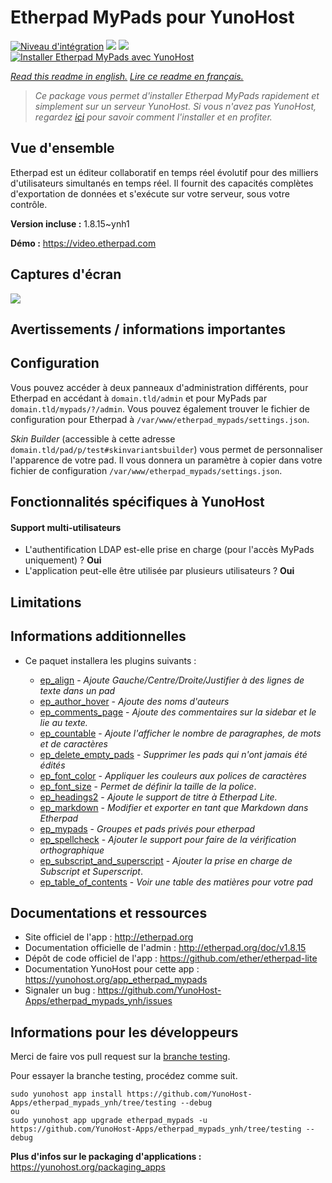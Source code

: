 # Etherpad MyPads pour YunoHost

[![Niveau d'intégration](https://dash.yunohost.org/integration/etherpad_mypads.svg)](https://dash.yunohost.org/appci/app/etherpad_mypads) ![](https://ci-apps.yunohost.org/ci/badges/etherpad_mypads.status.svg) ![](https://ci-apps.yunohost.org/ci/badges/etherpad_mypads.maintain.svg)  
[![Installer Etherpad MyPads avec YunoHost](https://install-app.yunohost.org/install-with-yunohost.svg)](https://install-app.yunohost.org/?app=etherpad_mypads)

*[Read this readme in english.](./README.md)*
*[Lire ce readme en français.](./README_fr.md)*

> *Ce package vous permet d'installer Etherpad MyPads rapidement et simplement sur un serveur YunoHost.
Si vous n'avez pas YunoHost, regardez [ici](https://yunohost.org/#/install) pour savoir comment l'installer et en profiter.*

## Vue d'ensemble

Etherpad est un éditeur collaboratif en temps réel évolutif pour des milliers d'utilisateurs simultanés en temps réel. Il fournit des capacités complètes d'exportation de données et s'exécute sur votre serveur, sous votre contrôle.


**Version incluse :** 1.8.15~ynh1

**Démo :** https://video.etherpad.com

## Captures d'écran

![](./doc/screenshots/etherpad_demo.gif)

## Avertissements / informations importantes

## Configuration

Vous pouvez accéder à deux panneaux d'administration différents, pour Etherpad en accédant à `domain.tld/admin` et pour MyPads par `domain.tld/mypads/?/admin`. Vous pouvez également trouver le fichier de configuration pour Etherpad à `/var/www/etherpad_mypads/settings.json`.

*Skin Builder* (accessible à cette adresse `domain.tld/pad/p/test#skinvariantsbuilder`) vous permet de personnaliser l'apparence de votre pad. Il vous donnera un paramètre à copier dans votre fichier de configuration `/var/www/etherpad_mypads/settings.json`.

## Fonctionnalités spécifiques à YunoHost

#### Support multi-utilisateurs

 * L'authentification LDAP est-elle prise en charge (pour l'accès MyPads uniquement) ? **Oui**
 * L'application peut-elle être utilisée par plusieurs utilisateurs ? **Oui**

## Limitations

## Informations additionnelles

* Ce paquet installera les plugins suivants :

  * [ep_align](https://www.npmjs.com/package/ep_align) - *Ajoute Gauche/Centre/Droite/Justifier à des lignes de texte dans un pad*
  * [ep_author_hover](https://www.npmjs.com/package/ep_author_hover) - *Ajoute des noms d'auteurs*
  * [ep_comments_page](https://www.npmjs.com/package/ep_comments_page) - *Ajoute des commentaires sur la sidebar et le lie au texte.*
  * [ep_countable](https://www.npmjs.com/package/ep_countable) - *Ajoute l'afficher le nombre de paragraphes, de mots et de caractères*
  * [ep_delete_empty_pads](https://www.npmjs.com/package/ep_delete_empty_pads) - *Supprimer les pads qui n'ont jamais été édités*
  * [ep_font_color](https://www.npmjs.com/package/ep_font_color) - *Appliquer les couleurs aux polices de caractères*
  * [ep_font_size](https://www.npmjs.com/package/ep_font_size) - *Permet de définir la taille de la police*.
  * [ep_headings2](https://www.npmjs.com/package/ep_headings2) - *Ajoute le support de titre à Etherpad Lite.*
  * [ep_markdown](https://www.npmjs.com/package/ep_markdown) - *Modifier et exporter en tant que Markdown dans Etherpad*
  * [ep_mypads](https://www.npmjs.com/package/ep_mypads) - *Groupes et pads privés pour etherpad*
  * [ep_spellcheck](https://www.npmjs.com/package/ep_spellcheck) - *Ajouter le support pour faire de la vérification orthographique*
  * [ep_subscript_and_superscript](https://www.npmjs.com/package/ep_subscript_and_superscript) - *Ajouter la prise en charge de Subscript et Superscript*.
  * [ep_table_of_contents](https://www.npmjs.com/package/ep_table_of_contents) - *Voir une table des matières pour votre pad*

## Documentations et ressources

* Site officiel de l'app : http://etherpad.org
* Documentation officielle de l'admin : http://etherpad.org/doc/v1.8.15
* Dépôt de code officiel de l'app : https://github.com/ether/etherpad-lite
* Documentation YunoHost pour cette app : https://yunohost.org/app_etherpad_mypads
* Signaler un bug : https://github.com/YunoHost-Apps/etherpad_mypads_ynh/issues

## Informations pour les développeurs

Merci de faire vos pull request sur la [branche testing](https://github.com/YunoHost-Apps/etherpad_mypads_ynh/tree/testing).

Pour essayer la branche testing, procédez comme suit.
```
sudo yunohost app install https://github.com/YunoHost-Apps/etherpad_mypads_ynh/tree/testing --debug
ou
sudo yunohost app upgrade etherpad_mypads -u https://github.com/YunoHost-Apps/etherpad_mypads_ynh/tree/testing --debug
```

**Plus d'infos sur le packaging d'applications :** https://yunohost.org/packaging_apps